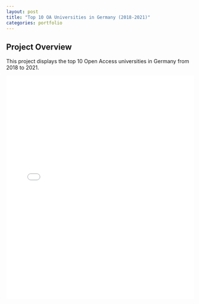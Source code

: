 ```yaml
---
layout: post
title: "Top 10 OA Universities in Germany (2018-2021)"
categories: portfolio
---
```


## Project Overview

This project displays the top 10 Open Access universities in Germany from 2018 to 2021.

<iframe src="{{ 'https://moejakob.github.io/images/top_100_oa_unis_world_2018-2021.html' | relative_url }}" width="100%" height="600px" frameborder="0"></iframe>
